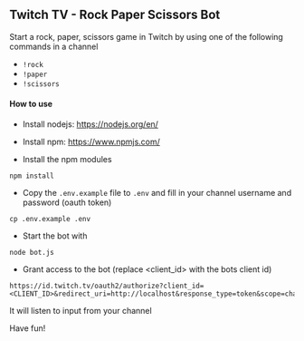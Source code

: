 ## Twitch TV - Rock Paper Scissors Bot 

Start a rock, paper, scissors game in Twitch by using one of the following commands in a channel

- `!rock`
- `!paper`
- `!scissors`

#### How to use

- Install nodejs: https://nodejs.org/en/

- Install npm: https://www.npmjs.com/

- Install the npm modules
```
npm install
```

- Copy the `.env.example` file to `.env` and fill in your channel username and password (oauth token)
```
cp .env.example .env
```

- Start the bot with
```
node bot.js
```
- Grant access to the bot (replace <client_id> with the bots client id)
```
https://id.twitch.tv/oauth2/authorize?client_id=<CLIENT_ID>&redirect_uri=http://localhost&response_type=token&scope=chat:edit
```

It will listen to input from your channel

Have fun!